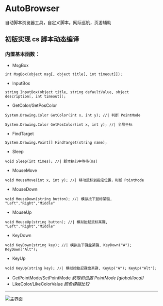 # AutoBrowser
自动脚本浏览器工具，自定义脚本，网际巡航，页游辅助

## 初版实现 cs 脚本动态编译
### 内置基本函数：
* MsgBox
 ```
int MsgBox(object msg[, object title[, int timeout]]);
 ```
* InputBox
 ```
string InputBox(object title, string defaultValue, object description[, int timeout]);
 ```
* GetColor/GetPosColor
```
System.Drawing.Color GetColor(int x, int y); //| 判断 PointMode 
```
```
System.Drawing.Color GetPosColor(int x, int y); //| 全局坐标
```
* FindTarget
```
System.Drawing.Point[] FindTarget(string name);
```
* Sleep
```
void Sleep(int times); //| 脚本执行中等待(ms)
```
* MouseMove
```
void MouseMove(int x, int y); //| 移动鼠标到指定位置，判断 PointMode
```
* MouseDown
```
void MouseDown(string button); //| 模拟按下鼠标某键, "Left","Right","Middle"
```
* MouseUp
```
void MouseUp(string button); //| 模拟抬起鼠标某键, "Left","Right","Middle"
```
* KeyDown
```
void KeyDown(string key); //| 模拟按下键盘某键, KeyDown("A"); KeyDown("Alt");
```
* KeyUp
```
void KeyUp(string key); //| 模拟按抬起键盘某键, KeyUp("A"); KeyUp("Alt");
```
* GetPointMode/SetPointMode
  *获取和设置 PointMode [global/local]* 
* LikeColor/LikeColorValue
   *颜色模糊比较*
---
![主界面]("./P1.png")
